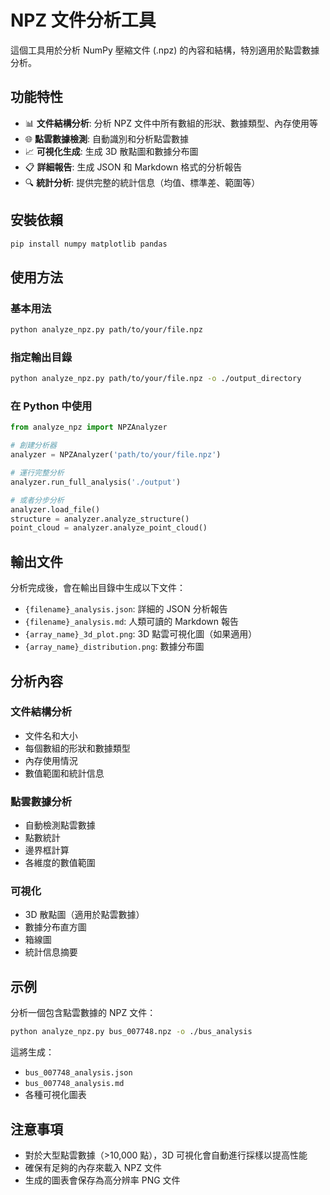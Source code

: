 # NPZ 文件分析工具

這個工具用於分析 NumPy 壓縮文件 (.npz) 的內容和結構，特別適用於點雲數據分析。

## 功能特性

- 📊 **文件結構分析**: 分析 NPZ 文件中所有數組的形狀、數據類型、內存使用等
- 🌐 **點雲數據檢測**: 自動識別和分析點雲數據
- 📈 **可視化生成**: 生成 3D 散點圖和數據分布圖
- 📋 **詳細報告**: 生成 JSON 和 Markdown 格式的分析報告
- 🔍 **統計分析**: 提供完整的統計信息（均值、標準差、範圍等）

## 安裝依賴

```bash
pip install numpy matplotlib pandas
```

## 使用方法

### 基本用法

```bash
python analyze_npz.py path/to/your/file.npz
```

### 指定輸出目錄

```bash
python analyze_npz.py path/to/your/file.npz -o ./output_directory
```

### 在 Python 中使用

```python
from analyze_npz import NPZAnalyzer

# 創建分析器
analyzer = NPZAnalyzer('path/to/your/file.npz')

# 運行完整分析
analyzer.run_full_analysis('./output')

# 或者分步分析
analyzer.load_file()
structure = analyzer.analyze_structure()
point_cloud = analyzer.analyze_point_cloud()
```

## 輸出文件

分析完成後，會在輸出目錄中生成以下文件：

- `{filename}_analysis.json`: 詳細的 JSON 分析報告
- `{filename}_analysis.md`: 人類可讀的 Markdown 報告
- `{array_name}_3d_plot.png`: 3D 點雲可視化圖（如果適用）
- `{array_name}_distribution.png`: 數據分布圖

## 分析內容

### 文件結構分析
- 文件名和大小
- 每個數組的形狀和數據類型
- 內存使用情況
- 數值範圍和統計信息

### 點雲數據分析
- 自動檢測點雲數據
- 點數統計
- 邊界框計算
- 各維度的數值範圍

### 可視化
- 3D 散點圖（適用於點雲數據）
- 數據分布直方圖
- 箱線圖
- 統計信息摘要

## 示例

分析一個包含點雲數據的 NPZ 文件：

```bash
python analyze_npz.py bus_007748.npz -o ./bus_analysis
```

這將生成：
- `bus_007748_analysis.json`
- `bus_007748_analysis.md`
- 各種可視化圖表

## 注意事項

- 對於大型點雲數據（>10,000 點），3D 可視化會自動進行採樣以提高性能
- 確保有足夠的內存來載入 NPZ 文件
- 生成的圖表會保存為高分辨率 PNG 文件

